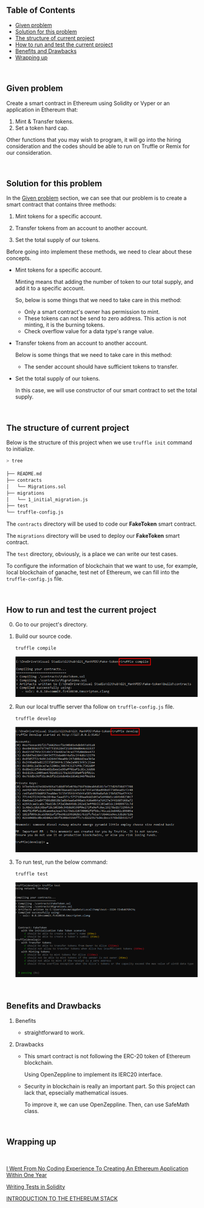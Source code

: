 


<br>

## Table of Contents
- [Given problem](#given-problem)
- [Solution for this problem](#solution-for-this-problem)
- [The structure of current project](#the-structure-of-current-project)
- [How to run and test the current project](#how-to-run-and-test-the-current-project)
- [Benefits and Drawbacks](#benefits-and-drawbacks)
- [Wrapping up](#wrapping-up)


<br>

## Given problem

Create a smart contract in Ethereum using Solidity or Vyper or an application in Ethereum that:
1. Mint & Transfer tokens.
2. Set a token hard cap.

Other functions that you may wish to program, it will go into the hiring consideration and the codes should be able to run on Truffle or Remix for our consideration.


<br>

## Solution for this problem

In the [Given problem](#given-problem) section, we can see that our problem is to create a smart contract that contains three methods:
1. Mint tokens for a specific account.

2. Transfer tokens from an account to another account.

3. Set the total supply of our tokens.

Before going into implement these methods, we need to clear about these concepts.
- Mint tokens for a specific account.

    Minting means that adding the number of token to our total supply, and add it to a specific account.

    So, below is some things that we need to take care in this method:
    - Only a smart contract's owner has permission to mint.
    - These tokens can not be send to zero address. This action is not minting, it is the burning tokens.
    - Check overflow value for a data type's range value.

- Transfer tokens from an account to another account.

    Below is some things that we need to take care in this method:
    - The sender account should have sufficient tokens to transfer.

- Set the total supply of our tokens.

    In this case, we will use constructor of our smart contract to set the total supply.


<br>

## The structure of current project

Below is the structure of this project when we use `truffle init` command to initialize.

```bash
> tree

├── README.md
├── contracts
│   └── Migrations.sol
├── migrations
│   └── 1_initial_migration.js
├── test
└── truffle-config.js
```

The `contracts` directory will be used to code our **FakeToken** smart contract.

The `migrations` directory will be used to deploy our **FakeToken** smart contract.

The `test` directory, obviously, is a place we can write our test cases.

To configure the information of blockchain that we want to use, for example, local blockchain of ganache, test net of Ethereum, we can fill into the `truffle-config.js` file.


<br>

## How to run and test the current project

0. Go to our project's directory.

1. Build our source code.

    ```bash
    truffle compile
    ```

    ![](./img/fake-token-1.png)

2. Run our local truffle server tha follow on `truffle-config.js` file.

    ```bash
    truffle develop
    ```

    ![](./img/fake-token-2.png)

3. To run test, run the below command:

    ```bash
    truffle test
    ```

    ![](./img/fake-token-3.png)


<br>

## Benefits and Drawbacks

1. Benefits

    - straightforward to work.

2. Drawbacks

    - This smart contract is not following the ERC-20 token of Ethereum blockchain.

        Using OpenZeppline to implement its IERC20 interface.

    - Security in blockchain is really an important part. So this project can lack that, epsecially mathematical issues.

        To improve it, we can use OpenZeppline. Then, can use SafeMath class.


<br>

## Wrapping up




<br>

[I Went From No Coding Experience To Creating An Ethereum Application Within One Year](https://hackernoon.com/i-went-from-no-coding-experience-to-creating-an-ethereum-application-within-one-year-k03y35m5)

[Writing Tests in Solidity](https://trufflesuite.com/docs/truffle/testing/writing-tests-in-solidity.html)

[INTRODUCTION TO THE ETHEREUM STACK](https://ethereum.org/en/developers/docs/ethereum-stack/)